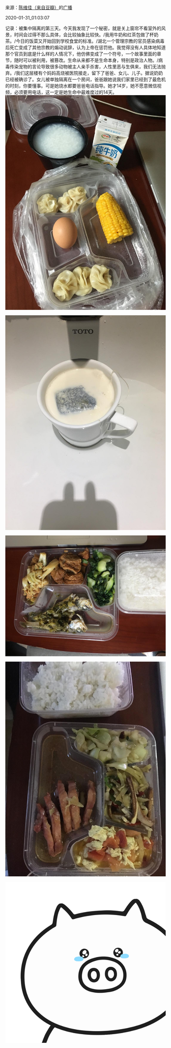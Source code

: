 来源：[陈维佳（来自豆瓣）](https://www.douban.com/people/58149581/)的[广播](https://www.douban.com/people/58149581/status/2782042937/)


2020-01-31_01:03:07


记录：被集中隔离的第三天。今天我发现了一个秘密，就是关上窗帘不看室外的风景，时间会过得不那么具体，会比较抽象比较快。/我用牛奶和红茶包做了杯奶茶。/今日的饭菜又开始回到学校食堂的标准。/湖北一个管理宗教的官员感染病毒后死亡变成了其他宗教的煽动说辞，认为上帝在惩罚他。我觉得没有人具体地知道那个官员到底是什么样的人情况下，他仿佛变成了一个符号，一个故事里面的章节，随时可以被利用，被篡改。生命从来都不是生命本身，特别是政治人物。/病毒传染宠物的言论导致很多动物被主人亲手杀害，人性里恶与生俱来，我们无法抛弃。/我们这层楼有个妈妈高烧被医院接走，留下了爸爸、女儿、儿子。据说奶奶已经被确诊了。女儿被单独隔离在一个房间，爸爸跟她说我们家里已经到了最危机的时刻，你要懂事。可是她烧水都要爸爸电话指导。她才14岁，她不愿意微信视频，必须要用电话，这一定是她生命中最难度过的14天。
![](./pic/2020-01-31_01:03:07-陈维佳的广播1.jpg)  

![](./pic/2020-01-31_01:03:07-陈维佳的广播2.jpg)  

![](./pic/2020-01-31_01:03:07-陈维佳的广播3.jpg)  

![](./pic/2020-01-31_01:03:07-陈维佳的广播4.jpg)  

![](./pic/2020-01-31_01:03:07-陈维佳的广播5.jpg)  

